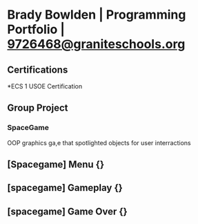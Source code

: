 # Brady Bowlden | Programming Portfolio | 9726468@graniteschools.org

## Certifications
*ECS 1 USOE Certification

## Group Project

### SpaceGame
OOP graphics ga,e that spotlighted objects for user interractions
## [Spacegame] Menu {}
## [spacegame] Gameplay {}
## [spacegame] Game Over {}
